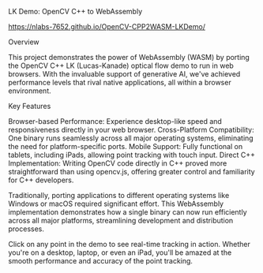 LK Demo: OpenCV C++ to WebAssembly

https://nlabs-7652.github.io/OpenCV-CPP2WASM-LKDemo/

Overview

This project demonstrates the power of WebAssembly (WASM) by porting the OpenCV C++ LK (Lucas-Kanade) optical flow demo to run in web browsers. With the invaluable support of generative AI, we've achieved performance levels that rival native applications, all within a browser environment.

Key Features

Browser-based Performance: Experience desktop-like speed and responsiveness directly in your web browser.
Cross-Platform Compatibility: One binary runs seamlessly across all major operating systems, eliminating the need for platform-specific ports.
Mobile Support: Fully functional on tablets, including iPads, allowing point tracking with touch input.
Direct C++ Implementation: Writing OpenCV code directly in C++ proved more straightforward than using opencv.js, offering greater control and familiarity for C++ developers.

Traditionally, porting applications to different operating systems like Windows or macOS required significant effort. This WebAssembly implementation demonstrates how a single binary can now run efficiently across all major platforms, streamlining development and distribution processes.

Click on any point in the demo to see real-time tracking in action. Whether you're on a desktop, laptop, or even an iPad, you'll be amazed at the smooth performance and accuracy of the point tracking.
